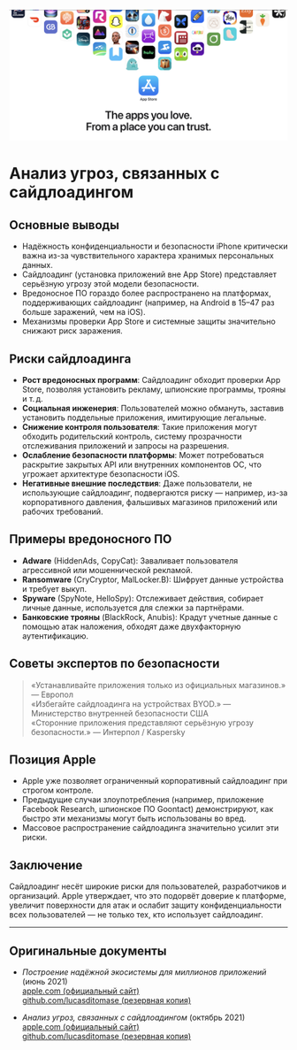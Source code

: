 ![Banner](../assets/banner.png)  

# Анализ угроз, связанных с сайдлоадингом  

## Основные выводы  

- Надёжность конфиденциальности и безопасности iPhone критически важна из-за чувствительного характера хранимых персональных данных.  
- Сайдлоадинг (установка приложений вне App Store) представляет серьёзную угрозу этой модели безопасности.  
- Вредоносное ПО гораздо более распространено на платформах, поддерживающих сайдлоадинг (например, на Android в 15–47 раз больше заражений, чем на iOS).  
- Механизмы проверки App Store и системные защиты значительно снижают риск заражения.  

## Риски сайдлоадинга  

- **Рост вредоносных программ**: Сайдлоадинг обходит проверки App Store, позволяя установить рекламу, шпионские программы, трояны и т. д.  
- **Социальная инженерия**: Пользователей можно обмануть, заставив установить поддельные приложения, имитирующие легальные.  
- **Снижение контроля пользователя**: Такие приложения могут обходить родительский контроль, систему прозрачности отслеживания приложений и запросы на разрешения.  
- **Ослабление безопасности платформы**: Может потребоваться раскрытие закрытых API или внутренних компонентов ОС, что угрожает архитектуре безопасности iOS.  
- **Негативные внешние последствия**: Даже пользователи, не использующие сайдлоадинг, подвергаются риску — например, из-за корпоративного давления, фальшивых магазинов приложений или рабочих требований.  

## Примеры вредоносного ПО  

- **Adware** (HiddenAds, CopyCat): Заваливает пользователя агрессивной или мошеннической рекламой.  
- **Ransomware** (CryCryptor, MalLocker.B): Шифрует данные устройства и требует выкуп.  
- **Spyware** (SpyNote, HelloSpy): Отслеживает действия, собирает личные данные, используется для слежки за партнёрами.  
- **Банковские трояны** (BlackRock, Anubis): Крадут учетные данные с помощью атак наложения, обходят даже двухфакторную аутентификацию.  

## Советы экспертов по безопасности  

> «Устанавливайте приложения только из официальных магазинов.» — Европол  
> «Избегайте сайдлоадинга на устройствах BYOD.» — Министерство внутренней безопасности США  
> «Сторонние приложения представляют серьёзную угрозу безопасности.» — Интерпол / Kaspersky  

## Позиция Apple  

- Apple уже позволяет ограниченный корпоративный сайдлоадинг при строгом контроле.  
- Предыдущие случаи злоупотребления (например, приложение Facebook Research, шпионское ПО Goontact) демонстрируют, как быстро эти механизмы могут быть использованы во вред.  
- Массовое распространение сайдлоадинга значительно усилит эти риски.  

## Заключение  

Сайдлоадинг несёт широкие риски для пользователей, разработчиков и организаций. Apple утверждает, что это подорвёт доверие к платформе, увеличит поверхности для атак и ослабит защиту конфиденциальности всех пользователей — не только тех, кто использует сайдлоадинг.  

---  

## Оригинальные документы  

- *Построение надёжной экосистемы для миллионов приложений* (июнь 2021)  
  [apple.com (официальный сайт)](https://www.apple.com/privacy/docs/Building_a_Trusted_Ecosystem_for_Millions_of_Apps.pdf)  
  [github.com/lucasditomase (резервная копия)](https://github.com/lucasditomase/app-restrictions/blob/main/summary.pdf)  

- *Анализ угроз, связанных с сайдлоадингом* (октябрь 2021)  
  [apple.com (официальный сайт)](https://www.apple.com/privacy/docs/Building_a_Trusted_Ecosystem_for_Millions_of_Apps_A_Threat_Analysis_of_Sideloading.pdf)  
  [github.com/lucasditomase (резервная копия)](https://github.com/lucasditomase/app-restrictions/blob/main/threat-analysis.pdf)  
